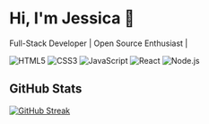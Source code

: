 <!---
jessicahattig/jessicahattig is a ✨ special ✨ repository because its `README.md` (this file) appears on your GitHub profile.
You can click the Preview link to take a look at your changes.
--->

<!-- Header Section -->
# Hi, I'm Jessica 🌟

Full-Stack Developer | Open Source Enthusiast |

![HTML5](https://img.shields.io/badge/HTML5-007ACC?style=for-the-badge&logo=html5&logoColor=white)
![CSS3](https://img.shields.io/badge/CSS3-006DBE?style=for-the-badge&logo=css3&logoColor=white)
![JavaScript](https://img.shields.io/badge/JavaScript-005AA6?style=for-the-badge&logo=javascript&logoColor=white)
![React](https://img.shields.io/badge/React-00478F?style=for-the-badge&logo=react&logoColor=white)
![Node.js](https://img.shields.io/badge/Node.js-003776?style=for-the-badge&logo=node.js&logoColor=white)

<!-- GitHub Stats Section -->
## GitHub Stats
[![GitHub Streak](https://streak-stats.demolab.com?user=jessicahattig&theme=prussian)](https://git.io/streak-stats)

